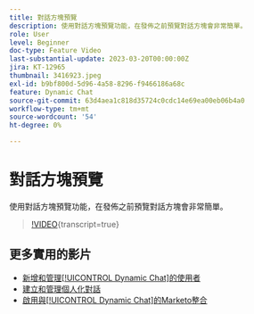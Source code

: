 ```yaml
---
title: 對話方塊預覽
description: 使用對話方塊預覽功能，在發佈之前預覽對話方塊會非常簡單。
role: User
level: Beginner
doc-type: Feature Video
last-substantial-update: 2023-03-20T00:00:00Z
jira: KT-12965
thumbnail: 3416923.jpeg
exl-id: b9bf800d-5d96-4a58-8296-f9466186a68c
feature: Dynamic Chat
source-git-commit: 63d4aea1c818d35724c0cdc14e69ea00eb06b4a0
workflow-type: tm+mt
source-wordcount: '54'
ht-degree: 0%

---
```


# 對話方塊預覽

使用對話方塊預覽功能，在發佈之前預覽對話方塊會非常簡單。

>[!VIDEO](https://video.tv.adobe.com/v/3436871/?quality=12&learn=on&captions=chi_hant){transcript=true}

## 更多實用的影片

* [新增和管理[!UICONTROL Dynamic Chat]的使用者](user-management.md)
* [建立和管理個人化對話](dialogue-management.md)
* [啟用與[!UICONTROL Dynamic Chat]的Marketo整合](marketo-integration.md)
